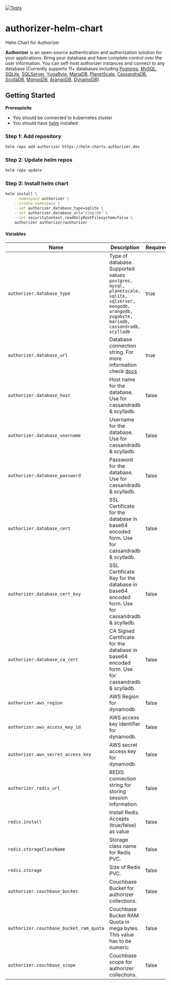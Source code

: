[![Tests](https://github.com/authorizerdev/authorizer-helm-chart/actions/workflows/test.yml/badge.svg)](https://github.com/authorizerdev/authorizer-helm-chart/actions/workflows/test.yml)

# authorizer-helm-chart

Helm Chart for Authorizer

**Authorizer** is an open-source authentication and authorization solution for your applications. Bring your database and have complete control over the user information. You can self-host authorizer instances and connect to any database (Currently supports 11+ databases including [Postgres](https://www.postgresql.org/), [MySQL](https://www.mysql.com/), [SQLite](https://www.sqlite.org/index.html), [SQLServer](https://www.microsoft.com/en-us/sql-server/), [YugaByte](https://www.yugabyte.com/), [MariaDB](https://mariadb.org/), [PlanetScale](https://planetscale.com/), [CassandraDB](https://cassandra.apache.org/_/index.html), [ScyllaDB](https://www.scylladb.com/), [MongoDB](https://mongodb.com/), [ArangoDB](https://www.arangodb.com/), [DynamoDB](https://aws.amazon.com/dynamodb/)).

## Getting Started

**Prerequisite**

- You should be connected to kubernetes cluster
- You should have [helm](https://helm.sh/docs/intro/install/) installed

### Step 1: Add repository

```sh
helm repo add authorizer https://helm-charts.authorizer.dev
```

### Step 2: Update helm repos

```sh
helm repo update
```

### Step 3: Install helm chart

```sh
helm install \
    --namespace authorizer \
    --create-namespace \
    --set authorizer.database_type=sqlite \
    --set authorizer.database_url="/tmp/db" \
    --set securityContext.readOnlyRootFilesystem=false \
    authorizer authorizer/authorizer
```

#### Variables

| Name                                    | Description                                                                                                                                       | Required | Default      |
| --------------------------------------- | ------------------------------------------------------------------------------------------------------------------------------------------------- | -------- | ------------ |
| `authorizer.database_type`              | Type of database. Supported values `postgres, mysql, planetscale, sqlite, sqlserver, mongodb, arangodb, yugabyte, mariadb, cassandradb, scylladb` | true     | -            |
| `authorizer.database_url`               | Database connection string. For more information check [docs](https://docs.authorizer.dev/core/databases)                                         | true     | -            |
| `authorizer.database_host`              | Host name for the database. Use for cassandradb & scylladb.                                                                                       | false    | -            |
| `authorizer.database_username`          | Username for the database. Use for cassandradb & scylladb.                                                                                        | false    | -            |
| `authorizer.database_password`          | Password for the database. Use for cassandradb & scylladb.                                                                                        | false    | -            |
| `authorizer.database_cert`              | SSL Certificate for the database in base64 encoded form. Use for cassandradb & scylladb.                                                          | false    | -            |
| `authorizer.database_cert_key`          | SSL Certificate Key for the database in base64 encoded form. Use for cassandradb & scylladb.                                                      | false    | -            |
| `authorizer.database_ca_cert`           | CA Signed Certificate for the database in base64 encoded form. Use for cassandradb & scylladb.                                                    | false    | -            |
| `authorizer.aws_region`                 | AWS Region for dynamodb.                                                                                                                          | false    | -            |
| `authorizer.aws_access_key_id`          | AWS access key identifier for dynamodb.                                                                                                           | false    | -            |
| `authorizer.aws_secret_access_key`      | AWS secret access key for dynamodb.                                                                                                               | false    | -            |
| `authorizer.redis_url`                  | REDIS connection string for storing session information.                                                                                          | false    | -            |
| `redis.install`                         | Install Redis. Accepts (true/false) as value                                                                                                      | false    | -            |
| `redis.storageClassName`                | Storage class name for Redis PVC.                                                                                                                 | false    | -            |
| `redis.storage`                         | Size of Redis PVC.                                                                                                                                | false    | `5Gi`        |
| `authorizer.couchbase_bucket`           | Couchbase Bucket for authorizer collections.                                                                                                      | false    | `authorizer` |
| `authorizer.couchbase_bucket_ram_quota` | Couchbase Bucket RAM Quota in mega bytes. This value has to be numeric                                                                            | false    | `1000`       |
| `authorizer.couchbase_scope`            | Couchbase scope for authorizer collections.                                                                                                       | false    | `_default`   |
